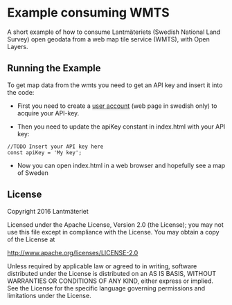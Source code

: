 # Example consuming WMTS
A short example of how to consume Lantmäteriets (Swedish National Land Survey) open geodata from a web map tile service (WMTS), with Open Layers.
## Running the Example
To get map data from the wmts you need to get an API key and insert it into the code:

* First you need to create a [user account](https://opendata.lantmateriet.se/#register) (web page in swedish only) to acquire your API-key.

* Then you need to update the apiKey constant in index.html with your API key:
```
//TODO Insert your API key here
const apiKey = 'My key';
```
* Now you can open index.html in a web browser and hopefully see a map of Sweden

## License
Copyright 2016 Lantmäteriet

Licensed under the Apache License, Version 2.0 (the License);
you may not use this file except in compliance with the License.
You may obtain a copy of the License at

http://www.apache.org/licenses/LICENSE-2.0

Unless required by applicable law or agreed to in writing, software
distributed under the License is distributed on an AS IS BASIS,
WITHOUT WARRANTIES OR CONDITIONS OF ANY KIND, either express or implied.
See the License for the specific language governing permissions and
limitations under the License.
